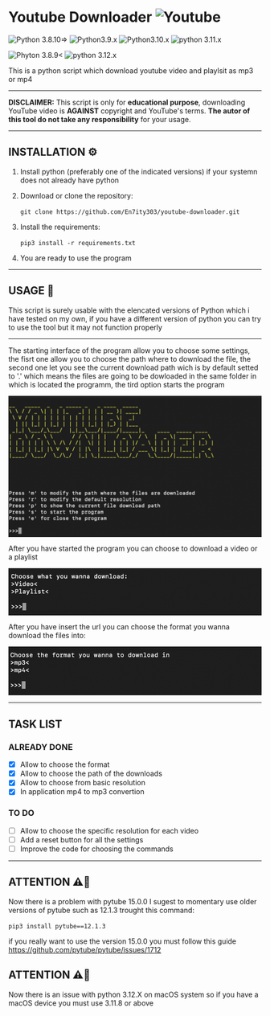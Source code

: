 # Youtube Downloader ![Youtube](https://cms.autocarpro.in/images/youtube-logo.png)
![Python 3.8.10=>](https://img.shields.io/badge/Python-3.8.10%3E-green)
![Python3.9.x](https://img.shields.io/badge/Python-3.9.X-green)
![Python3.10.x](https://img.shields.io/badge/Python-3.10.x-green)
![python 3.11.x](https://img.shields.io/badge/Python-3.11.x-green)

![Phyton 3.8.9<](https://img.shields.io/badge/Python-3.8.9%3C-red)
![python 3.12.x](https://img.shields.io/badge/Python-3.12.x-orange)


This is a python script which download youtube video and playlsit as mp3 or mp4

------------
**DISCLAIMER:**
This script is only for **educational purpose**, downloading YouTube video is **AGAINST** copyright and YouTube's terms. **The autor of this tool do not take any responsibility** for your usage.


------------
## INSTALLATION ⚙️
1. Install python (preferably one of the indicated versions) if your systemn does not already have python

2. Download or clone the repository:

    `git clone https://github.com/En7ity303/youtube-downloader.git`

3. Install the requirements:

    `pip3 install -r requirements.txt`

4. You are ready to use the program


-----------
## USAGE 🔧
This script is surely usable with the elencated versions of Python which i have tested on my own, if you have a different version of python you can try to use the tool but it may not function properly 

-----------
The starting interface of the program allow you to choose some settings, the fisrt one allow you to choose the path where to download the file, the second one let you see the current download path wich is by default setted to '.' which means the files are going to be dowloaded in the same folder in which is located the programm, the tird option starts the program
<p align="center">
<img align="center" src="img/img1.png" width="600">
</p>

After you have started the program you can choose to download a video or a playlist
<p align="center">
<img align="center" src="img/img2.png" width="600">
</p>


After you have insert the url you can choose the format you wanna download the files into:
<p align="center">
<img align="center" src="img/img3.png" width="600">
</p>

-----------
## TASK LIST
### ALREADY DONE
- [x] Allow to choose the format
- [x] Allow to choose the path of the downloads
- [x] Allow to choose from basic resolution
- [x] In application mp4 to mp3 convertion
### TO DO
- [ ] Allow to choose the specific resolution for each video
- [ ] Add a reset button for all the settings
- [ ] Improve the code for choosing the commands

-----------
## ATTENTION ⚠️🚨
Now there is a problem with pytube 15.0.0 I sugest to momentary use older versions of pytube such as 12.1.3 trought this command:

`pip3 install pytube==12.1.3`

if you really want to use the version 15.0.0 you must follow this guide https://github.com/pytube/pytube/issues/1712

## ATTENTION ⚠️🚨
Now there is an issue with python 3.12.X on macOS system so if you have a macOS device you must use 3.11.8 or above 
